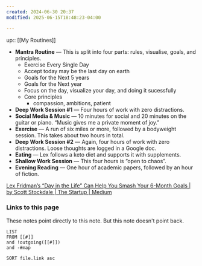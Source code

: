 ```yaml
---
created: 2024-06-30 20:37
modified: 2025-06-15T18:48:23-04:00

---
```

up::  [[My Routines]]
- **Mantra Routine** — This is split into four parts: rules, visualise, goals, and principles.
	- Exercise Every Single Day
	- Accept today may be the last day on earth
	- Goals for the Next 5 years
	- Goals for the Next year
	- Focus on the day, visualize your day, and doing it sucessfully
	- Core principles
		- compassion, ambitions, patient
- **Deep Work Session #1** — Four hours of work with zero distractions.
- **Social Media & Music** — 10 minutes for social and 20 minutes on the guitar or piano. “Music gives me a private moment of joy.”
- **Exercise** — A run of six miles or more, followed by a bodyweight session. This takes about two hours in total.
- **Deep Work Session #2** — Again, four hours of work with zero distractions. Loose thoughts are logged in a Google doc.
- **Eating** — Lex follows a keto diet and supports it with supplements.
- **Shallow Work Session** — This four hours is “open to chaos”.
- **Evening Reading** — One hour of academic papers, followed by an hour of fiction.


[Lex Fridman’s “Day in the Life” Can Help You Smash Your 6-Month Goals | by Scott Stockdale | The Startup | Medium](https://medium.com/swlh/lex-fridmans-day-in-the-life-can-help-you-smash-your-6-month-goals-da7df856b9f5)
### Links to this page
These notes point directly to this note. But this note doesn't point back.
```dataview
LIST
FROM [[#]]
and !outgoing([[#]])
and -#map

SORT file.link asc
```
